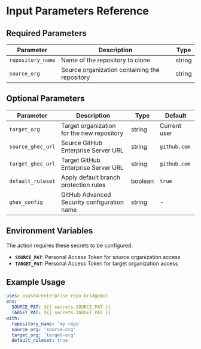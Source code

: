 # Input Parameters Reference

## Required Parameters

| Parameter | Description | Type |
|-----------|-------------|------|
| `repository_name` | Name of the repository to clone | string |
| `source_org` | Source organization containing the repository | string |

## Optional Parameters

| Parameter | Description | Type | Default |
|-----------|-------------|------|---------|
| `target_org` | Target organization for the new repository | string | Current user |
| `source_ghec_url` | Source GitHub Enterprise Server URL | string | `github.com` |
| `target_ghec_url` | Target GitHub Enterprise Server URL | string | `github.com` |
| `default_ruleset` | Apply default branch protection rules | boolean | `true` |
| `ghas_config` | GitHub Advanced Security configuration name | string | - |

## Environment Variables

The action requires these secrets to be configured:

- **`SOURCE_PAT`**: Personal Access Token for source organization access
- **`TARGET_PAT`**: Personal Access Token for target organization access

## Example Usage

```yaml
uses: ovas04/enterprise-repo-bridge@v1
env:
  SOURCE_PAT: ${{ secrets.SOURCE_PAT }}
  TARGET_PAT: ${{ secrets.TARGET_PAT }}
with:
  repository_name: 'my-repo'
  source_org: 'source-org'
  target_org: 'target-org'
  default_ruleset: true
```